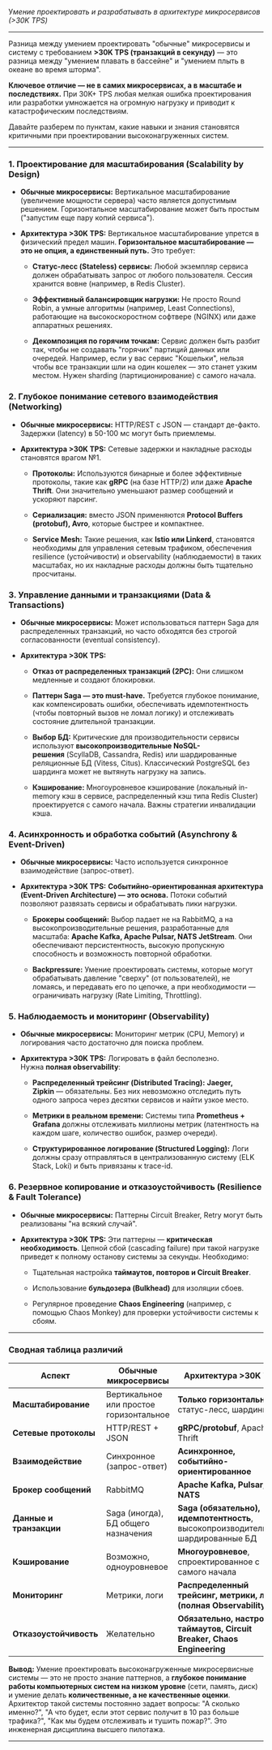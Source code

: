 У*мение проектировать и разрабатывать в архитектуре микросервисов (>30K TPS)*

---
Разница между умением проектировать "обычные" микросервисы и систему с требованием **>30K TPS (транзакций в секунду)** — это разница между "умением плавать в бассейне" и "умением плыть в океане во время шторма".

**Ключевое отличие — не в самих микросервисах, а в масштабе и последствиях.** При 30K+ TPS любая мелкая ошибка проектирования или разработки умножается на огромную нагрузку и приводит к катастрофическим последствиям.

Давайте разберем по пунктам, какие навыки и знания становятся критичными при проектировании высоконагруженных систем.

---
### 1. Проектирование для масштабирования (Scalability by Design)

- **Обычные микросервисы:** Вертикальное масштабирование (увеличение мощности сервера) часто является допустимым решением. Горизонтальное масштабирование может быть простым ("запустим еще пару копий сервиса").
    
- **Архитектура >30K TPS:** Вертикальное масштабирование упрется в физический предел машин. **Горизонтальное масштабирование — это не опция, а единственный путь.** Это требует:
    
    - **Статус-лесс (Stateless) сервисы:** Любой экземпляр сервиса должен обрабатывать запрос от любого пользователя. Сессия хранится вовне (например, в Redis Cluster).
        
    - **Эффективный балансировщик нагрузки:** Не просто Round Robin, а умные алгоритмы (например, Least Connections), работающие на высокоскоростном софтвере (NGINX) или даже аппаратных решениях.
        
    - **Декомпозиция по горячим точкам:** Сервис должен быть разбит так, чтобы не создавать "горячих" партиций данных или очередей. Например, если у вас сервис "Кошельки", нельзя чтобы все транзакции шли на один кошелек — это станет узким местом. Нужен sharding (партиционирование) с самого начала.

### 2. Глубокое понимание сетевого взаимодействия (Networking)

- **Обычные микросервисы:** HTTP/REST с JSON — стандарт де-факто. Задержки (latency) в 50-100 мс могут быть приемлемы.
    
- **Архитектура >30K TPS:** Сетевые задержки и накладные расходы становятся врагом №1.
    
    - **Протоколы:** Используются бинарные и более эффективные протоколы, такие как **gRPC** (на базе HTTP/2) или даже **Apache Thrift**. Они значительно уменьшают размер сообщений и ускоряют парсинг.
        
    - **Сериализация:** вместо JSON применяются **Protocol Buffers (protobuf), Avro**, которые быстрее и компактнее.
        
    - **Service Mesh:** Такие решения, как **Istio или Linkerd**, становятся необходимы для управления сетевым трафиком, обеспечения resilience (устойчивости) и observability (наблюдаемости) в таких масштабах, но их накладные расходы должны быть тщательно просчитаны.

### 3. Управление данными и транзакциями (Data & Transactions)

- **Обычные микросервисы:** Может использоваться паттерн Saga для распределенных транзакций, но часто обходятся без строгой согласованности (eventual consistency).
    
- **Архитектура >30K TPS:**
    
    - **Отказ от распределенных транзакций (2PC):** Они слишком медленные и создают блокировки.
        
    - **Паттерн Saga — это must-have.** Требуется глубокое понимание, как компенсировать ошибки, обеспечивать идемпотентность (чтобы повторный вызов не ломал логику) и отслеживать состояние длительной транзакции.
        
    - **Выбор БД:** Критические для производительности сервисы используют **высокопроизводительные NoSQL-решения** (ScyllaDB, Cassandra, Redis) или шардированные реляционные БД (Vitess, Citus). Классический PostgreSQL без шардинга может не вытянуть нагрузку на запись.
        
    - **Кэширование:** Многоуровневое кэширование (локальный in-memory кэш в сервисе, распределенный кэш типа Redis Cluster) проектируется с самого начала. Важны стратегии инвалидации кэша.

### 4. Асинхронность и обработка событий (Asynchrony & Event-Driven)

- **Обычные микросервисы:** Часто используется синхронное взаимодействие (запрос-ответ).
    
- **Архитектура >30K TPS:** **Событийно-ориентированная архитектура (Event-Driven Architecture) — это основа.** Потоки событий позволяют развязать сервисы и обрабатывать пики нагрузки.
    
    - **Брокеры сообщений:** Выбор падает не на RabbitMQ, а на высокопроизводительные решения, разработанные для масштаба: **Apache Kafka, Apache Pulsar, NATS JetStream**. Они обеспечивают персистентность, высокую пропускную способность и возможность повторной обработки.
        
    - **Backpressure:** Умение проектировать системы, которые могут обрабатывать давление "сверху" (от пользователей), не ломаясь, и передавать его по цепочке, а при необходимости — ограничивать нагрузку (Rate Limiting, Throttling).

### 5. Наблюдаемость и мониторинг (Observability)

- **Обычные микросервисы:** Мониторинг метрик (CPU, Memory) и логирования часто достаточно для поиска проблем.
    
- **Архитектура >30K TPS:** Логировать в файл бесполезно. Нужна **полная observability**:
    
    - **Распределенный трейсинг (Distributed Tracing):** **Jaeger, Zipkin** — обязательны. Без них невозможно отследить путь одного запроса через десятки сервисов и найти узкое место.
        
    - **Метрики в реальном времени:** Системы типа **Prometheus + Grafana** должны отслеживать миллионы метрик (латентность на каждом шаге, количество ошибок, размер очереди).
        
    - **Структурированное логирование (Structured Logging):** Логи должны сразу отправляться в централизованную систему (ELK Stack, Loki) и быть привязаны к trace-id.

### 6. Резервное копирование и отказоустойчивость (Resilience & Fault Tolerance)

- **Обычные микросервисы:** Паттерны Circuit Breaker, Retry могут быть реализованы "на всякий случай".
    
- **Архитектура >30K TPS:** Эти паттерны — **критическая необходимость**. Цепной сбой (cascading failure) при такой нагрузке приведет к полному останову системы за секунды. Необходимо:
    
    - Тщательная настройка **таймаутов, повторов и Circuit Breaker**.
        
    - Использование **бульдозера (Bulkhead)** для изоляции сбоев.
        
    - Регулярное проведение **Chaos Engineering** (например, с помощью Chaos Monkey) для проверки устойчивости системы к сбоям.

---

### Сводная таблица различий

|Аспект|Обычные микросервисы|Архитектура >30K TPS|
|---|---|---|
|**Масштабирование**|Вертикальное или простое горизонтальное|**Только горизонтальное**, статус-лесс, шардинг|
|**Сетевые протоколы**|HTTP/REST + JSON|**gRPC/protobuf**, Apache Thrift|
|**Взаимодействие**|Синхронное (запрос-ответ)|**Асинхронное, событийно-ориентированное**|
|**Брокер сообщений**|RabbitMQ|**Apache Kafka, Pulsar, NATS**|
|**Данные и транзакции**|Saga (иногда), БД общего назначения|**Saga (обязательно), идемпотентность**, высокопроизводительные/шардированные БД|
|**Кэширование**|Возможно, одноуровневое|**Многоуровневое**, спроектированное с самого начала|
|**Мониторинг**|Метрики, логи|**Распределенный трейсинг, метрики, логи (полная Observability)**|
|**Отказоустойчивость**|Желательно|**Обязательно, настройка таймаутов, Circuit Breaker, Chaos Engineering**|

**Вывод:** Умение проектировать высоконагруженные микросервисные системы — это не просто знание паттернов, а **глубокое понимание работы компьютерных систем на низком уровне** (сети, память, диск) и умение делать **количественные, а не качественные оценки**. Архитектор такой системы постоянно задает вопросы: "А сколько именно?", "А что будет, если этот сервис получит в 10 раз больше трафика?", "Как мы будем отслеживать и тушить пожар?". Это инженерная дисциплина высшего пилотажа.

---
